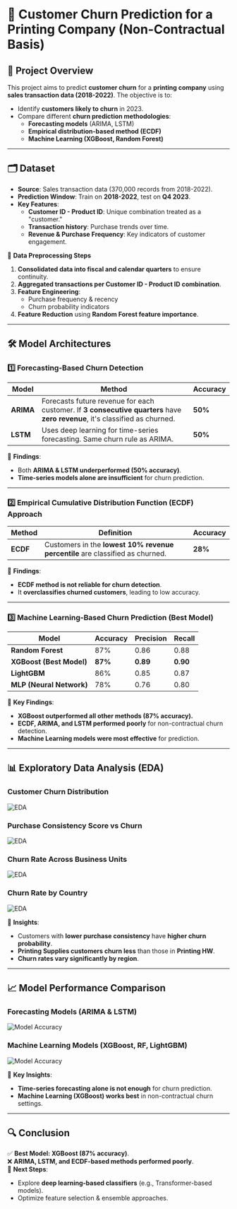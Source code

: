 # 🔄 Customer Churn Prediction for a Printing Company (Non-Contractual Basis)

## 📌 Project Overview
This project aims to predict **customer churn** for a **printing company** using **sales transaction data (2018-2022)**. The objective is to:
- Identify **customers likely to churn** in 2023.
- Compare different **churn prediction methodologies**:
  - **Forecasting models** (ARIMA, LSTM)
  - **Empirical distribution-based method (ECDF)**
  - **Machine Learning (XGBoost, Random Forest)**

---

## **🗂️ Dataset**
- **Source**: Sales transaction data (370,000 records from 2018-2022).
- **Prediction Window**: Train on **2018-2022**, test on **Q4 2023**.
- **Key Features**:
  - **Customer ID - Product ID**: Unique combination treated as a "customer."
  - **Transaction history**: Purchase trends over time.
  - **Revenue & Purchase Frequency**: Key indicators of customer engagement.

📌 **Data Preprocessing Steps**
1. **Consolidated data into fiscal and calendar quarters** to ensure continuity.
2. **Aggregated transactions per Customer ID - Product ID combination**.
3. **Feature Engineering**:
   - Purchase frequency & recency
   - Churn probability indicators
4. **Feature Reduction** using **Random Forest feature importance**.

---

## **🛠️ Model Architectures**
### **1️⃣ Forecasting-Based Churn Detection**
| Model | Method | Accuracy |
|--------|------------------|------------|
| **ARIMA** | Forecasts future revenue for each customer. If **3 consecutive quarters** have **zero revenue**, it's classified as churned. | **50%** |
| **LSTM** | Uses deep learning for time-series forecasting. Same churn rule as ARIMA. | **50%** |

📌 **Findings**:
- Both **ARIMA & LSTM underperformed (50% accuracy)**.
- **Time-series models alone are insufficient** for churn prediction.

---

### **2️⃣ Empirical Cumulative Distribution Function (ECDF) Approach**
| Method | Definition | Accuracy |
|--------|------------|------------|
| **ECDF** | Customers in the **lowest 10% revenue percentile** are classified as churned. | **28%** |

📌 **Findings**:
- **ECDF method is not reliable for churn detection**.
- It **overclassifies churned customers**, leading to low accuracy.

---

### **3️⃣ Machine Learning-Based Churn Prediction (Best Model)**
| Model | Accuracy | Precision | Recall |
|--------|---------|-----------|--------|
| **Random Forest** | 87% | 0.86 | 0.88 |
| **XGBoost (Best Model)** | **87%** | **0.89** | **0.90** |
| **LightGBM** | 86% | 0.85 | 0.87 |
| **MLP (Neural Network)** | 78% | 0.76 | 0.80 |

📌 **Key Findings**:
- **XGBoost outperformed all other methods (87% accuracy).**
- **ECDF, ARIMA, and LSTM performed poorly** for non-contractual churn detection.
- **Machine Learning models were most effective** for prediction.

---

## **📊 Exploratory Data Analysis (EDA)**
### **Customer Churn Distribution**
![EDA](reports/images/eda_1.png)

### **Purchase Consistency Score vs Churn**
![EDA](reports/images/eda_2.png)

### **Churn Rate Across Business Units**
![EDA](reports/images/eda_3.png)

### **Churn Rate by Country**
![EDA](reports/images/eda_4.png)

📌 **Insights**:
- Customers with **lower purchase consistency** have **higher churn probability**.
- **Printing Supplies customers churn less** than those in **Printing HW**.
- **Churn rates vary significantly by region**.

---

## **📈 Model Performance Comparison**
### **Forecasting Models (ARIMA & LSTM)**
![Model Accuracy](reports/images/model_accuracies_1.png)

### **Machine Learning Models (XGBoost, RF, LightGBM)**
![Model Accuracy](reports/images/model_accuracies_2.png)

📌 **Key Insights**:
- **Time-series forecasting alone is not enough** for churn prediction.
- **Machine Learning (XGBoost) works best** in non-contractual churn settings.

---

## **🔍 Conclusion**
✅ **Best Model: XGBoost (87% accuracy)**.  
❌ **ARIMA, LSTM, and ECDF-based methods performed poorly**.  
🔄 **Next Steps**:
- Explore **deep learning-based classifiers** (e.g., Transformer-based models).
- Optimize feature selection & ensemble approaches.
